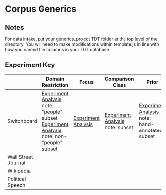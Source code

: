 # Corpus Generics
## Notes
For data intake, put your generics\_project TDT folder at the top level of the directory.
You will need to make modifications within template.js in line with how you named the columns in your TDT database.
## Experiment Key
|                     | Domain Restriction                                                                                                                                                                                                                | Focus                                                                   | Comparison Class                                                                                | Prior                                                                                           | Prevalence                                                    | Valence                                                            | Causality                                                                                            | Endorsement                                                                          |
|---------------------|-----------------------------------------------------------------------------------------------------------------------------------------------------------------------------------------------------------------------------------|-------------------------------------------------------------------------|-------------------------------------------------------------------------------------------------|-------------------------------------------------------------------------------------------------|---------------------------------------------------------------|--------------------------------------------------------------------|------------------------------------------------------------------------------------------------------|--------------------------------------------------------------------------------------|
| Switchboard         | [Experiment](experiments/domain-restriction-people2) [Analysis](analysis/pilot-analysis-3.Rmd) note: "people" subset [Experiment](experiments/domain-restriction-nonpeople) [Analysis](analysis/pilot-analysis-2.Rmd) note: non-"people" subset | [Experiment](experiments/emboldened_focus) [Analysis](analysis/results) | [Experiment](experiments/comparison-class_prior_np) [Analysis](analysis/ccepe.Rmd) note: subset | [Experiment](experiments/comparison-class_prior_np) [Analysis](analysis/ccepe.Rmd) note: hand-annotated subset | [Experiment](experiments/prevalence) Analysis note: hand-annotated subset | [Experiment](experiments/valence) [Analysis](analysis/valence.Rmd) | [Experiment](experiments/causal_endorsement_swbd) [Analysis](analysis/causality.Rmd)                 | [Experiment](experiments/causal_endorsement_swbd) [Analysis](analysis/causality.Rmd) |
| Wall Street Journal |                                                                                                                                                                                                                                   |                                                                         |                                                                                                 |                                                                                                 |                                                               |                                                                    | [Experiment](experiments/causalityexperiments/causal_endorsement) [Analysis](analysis/causality.Rmd) | [Experiment](experiments/causal_endorsement) [Analysis](analysis/causality.Rmd)      |
| Wikipedia           |                                                                                                                                                                                                                                   |                                                                         |                                                                                                 |                                                                                                 |                                                               |                                                                    |                                                                                                      |                                                                                      |
| Political Speech    |                                                                                                                                                                                                                                   |                                                                         |                                                                                                 |                                                                                                 |                                                               |                                                                    |                                                                                                      |                                                                                      |
